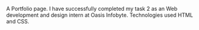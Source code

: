 A Portfolio page.
I have successfully completed my task 2 as an Web development and design intern at Oasis Infobyte.
Technologies used HTML and CSS.
